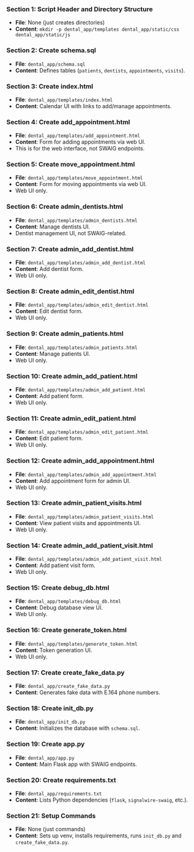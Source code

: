 ### Section 1: Script Header and Directory Structure
- **File**: None (just creates directories)
- **Content**: `mkdir -p dental_app/templates dental_app/static/css dental_app/static/js`

### Section 2: Create schema.sql
- **File**: `dental_app/schema.sql`
- **Content**: Defines tables (`patients`, `dentists`, `appointments`, `visits`).

### Section 3: Create index.html
- **File**: `dental_app/templates/index.html`
- **Content**: Calendar UI with links to add/manage appointments.

### Section 4: Create add_appointment.html
- **File**: `dental_app/templates/add_appointment.html`
- **Content**: Form for adding appointments via web UI.
- This is for the web interface, not SWAIG endpoints.

### Section 5: Create move_appointment.html
- **File**: `dental_app/templates/move_appointment.html`
- **Content**: Form for moving appointments via web UI.
- Web UI only.

### Section 6: Create admin_dentists.html
- **File**: `dental_app/templates/admin_dentists.html`
- **Content**: Manage dentists UI.
- Dentist management UI, not SWAIG-related.

### Section 7: Create admin_add_dentist.html
- **File**: `dental_app/templates/admin_add_dentist.html`
- **Content**: Add dentist form.
- Web UI only.

### Section 8: Create admin_edit_dentist.html
- **File**: `dental_app/templates/admin_edit_dentist.html`
- **Content**: Edit dentist form.
- Web UI only.

### Section 9: Create admin_patients.html
- **File**: `dental_app/templates/admin_patients.html`
- **Content**: Manage patients UI.
- Web UI only.

### Section 10: Create admin_add_patient.html
- **File**: `dental_app/templates/admin_add_patient.html`
- **Content**: Add patient form.
- Web UI only.

### Section 11: Create admin_edit_patient.html
- **File**: `dental_app/templates/admin_edit_patient.html`
- **Content**: Edit patient form.
- Web UI only.

### Section 12: Create admin_add_appointment.html
- **File**: `dental_app/templates/admin_add_appointment.html`
- **Content**: Add appointment form for admin UI.
- Web UI only.

### Section 13: Create admin_patient_visits.html
- **File**: `dental_app/templates/admin_patient_visits.html`
- **Content**: View patient visits and appointments UI.
- Web UI only.

### Section 14: Create admin_add_patient_visit.html
- **File**: `dental_app/templates/admin_add_patient_visit.html`
- **Content**: Add patient visit form.
- Web UI only.

### Section 15: Create debug_db.html
- **File**: `dental_app/templates/debug_db.html`
- **Content**: Debug database view UI.
- Web UI only.

### Section 16: Create generate_token.html
- **File**: `dental_app/templates/generate_token.html`
- **Content**: Token generation UI.
- Web UI only.

### Section 17: Create create_fake_data.py
- **File**: `dental_app/create_fake_data.py`
- **Content**: Generates fake data with E.164 phone numbers.

### Section 18: Create init_db.py
- **File**: `dental_app/init_db.py`
- **Content**: Initializes the database with `schema.sql`.

### Section 19: Create app.py
- **File**: `dental_app/app.py`
- **Content**: Main Flask app with SWAIG endpoints.

### Section 20: Create requirements.txt
- **File**: `dental_app/requirements.txt`
- **Content**: Lists Python dependencies (`flask`, `signalwire-swaig`, etc.).

### Section 21: Setup Commands
- **File**: None (just commands)
- **Content**: Sets up venv, installs requirements, runs `init_db.py` and `create_fake_data.py`.
